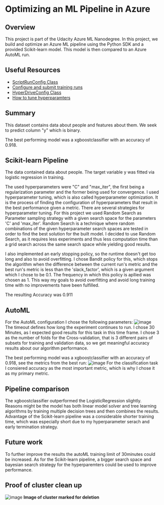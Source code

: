 # Optimizing an ML Pipeline in Azure

## Overview
This project is part of the Udacity Azure ML Nanodegree.
In this project, we build and optimize an Azure ML pipeline using the Python SDK and a provided Scikit-learn model.
This model is then compared to an Azure AutoML run.

## Useful Resources
- [ScriptRunConfig Class](https://docs.microsoft.com/en-us/python/api/azureml-core/azureml.core.scriptrunconfig?view=azure-ml-py)
- [Configure and submit training runs](https://docs.microsoft.com/en-us/azure/machine-learning/how-to-set-up-training-targets)
- [HyperDriveConfig Class](https://docs.microsoft.com/en-us/python/api/azureml-train-core/azureml.train.hyperdrive.hyperdriveconfig?view=azure-ml-py)
- [How to tune hyperparamters](https://docs.microsoft.com/en-us/azure/machine-learning/how-to-tune-hyperparameters)


## Summary
This dataset contains data about people and features about them. We seek to predict column "y" which is binary. 

The best performing model was a xgboostclassifier with an accuracy of 0.918.

## Scikit-learn Pipeline
The data contained data about people. The target variable y was fitted via logistic regression in training.

The used hyperparameters were "C" and "max_iter", the first being a regularization parameter and the former being used for convergence.
I used hyperparameter tuning, which is also called hyperparameter optimization. It is the process of finding the configuration of hyperparameters that result in the best performance given a metric. There are several strategies for hyperparameter tuning. 
For this project we used Random Search as Parameter sampling strategy with a given search space for the parameters 'C' and 'max_iter'. 
Random Search is a technique where random combinations of the given hyperparameter search spaces are tested in order to find the best solution for the built model.
I decided to use Random Search, as it requires less experiments and thus less computation time than a grid search across the same search space while yielding good results.

I also implemented an early stopping policy, so the runtime doesn't get too long and also to avoid overfitting. 
I chose Bandit policy for this, which stops the algorithm when the difference between the current run's metric and the best run's metric is less than the 'slack_factor', which is a given argument which I chose to be 0.1. The frequency in which this policy is apllied was chosen as 1. This way my goals to avoid overfitting and avoid long training time with no improvements have been fulfilled.


The resulting Accuracy was 0.911


## AutoML
For the AutoML configuration I chose the following parameters:
![image](https://user-images.githubusercontent.com/77688775/211331170-2169b6a4-4a1f-4fc7-967d-ac41c0fcbdfd.png)
The timeout defines how long the experiment continues to run. I chose 30 Minutes, as I expected good results for this task in this time frame.
I chose 3 as the number of folds for the Cross-validation, that is 3 different pairs of subsets for training and validation data, so we get meaningful accuracy results about our algorithm performance. 


The best performing model was a xgboostclassifier with an accuracy of 0.918, see the metrics from the best run:
![image](https://user-images.githubusercontent.com/77688775/211310022-a2c021b6-4bee-49f8-8689-fa7191657102.png)
For the classification task I consiered accuracy as the most important metric, which is why I chose it as my primary metric.


## Pipeline comparison
The xgboostclassifier outperformed the LogisticRegression slightly. Reasons might be the model has both linear model solver and tree learning algorithms
by training multiple decision trees and then combines the results.
Advantage of the Scikit-learn pipeline was a considerable shorter training time, which was especially short due to my hyperparameter serach and early termination strategy.

## Future work
To further improve the results the autoML training limit of 30minutes could be increased. As for the Scikit-learn pipeline, 
a bigger search space and bayesian search strategy for the hyperparemters could be used to improve performance.

## Proof of cluster clean up
![image](https://user-images.githubusercontent.com/77688775/211310965-a2c67a6e-3ecf-4353-ae66-b08e06262968.png)
**Image of cluster marked for deletion**
